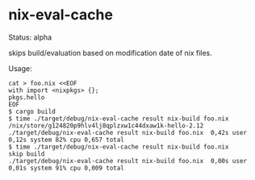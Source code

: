 # nix-eval-cache

Status: alpha

skips build/evaluation based on modification date of nix files.

Usage:

```
cat > foo.nix <<EOF
with import <nixpkgs> {};
pkgs.hello
EOF
$ cargo build
$ time ./target/debug/nix-eval-cache result nix-build foo.nix
/nix/store/g124820p9hlv4lj8qplzxw1c44dxaw1k-hello-2.12
./target/debug/nix-eval-cache result nix-build foo.nix  0,42s user 0,12s system 82% cpu 0,657 total
$ time ./target/debug/nix-eval-cache result nix-build foo.nix
skip build
./target/debug/nix-eval-cache result nix-build foo.nix  0,00s user 0,01s system 91% cpu 0,009 total
```
